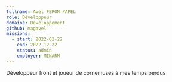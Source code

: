 ```yaml
---
fullname: Avel FERON PAPEL
role: Développeur
domaine: Développement
github: magavel
missions:
  - start: 2022-02-22
    end: 2022-12-22
    status: admin
    employer: MINARM
---
```


Développeur front et joueur de cornemuses à mes temps perdus
